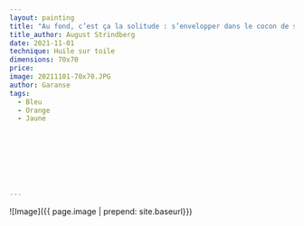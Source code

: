 ```yaml
---
layout: painting
title: "Au fond, c’est ça la solitude : s’envelopper dans le cocon de son âme, se faire chrysalide et attendre la métamorphose car elle arrive toujours."                      
title_author: August Strindberg                                       
date: 2021-11-01
technique: Huile sur toile 
dimensions: 70x70
price: 
image: 20211101-70x70.JPG
author: Garanse
tags:
  - Bleu
  - Orange
  - Jaune
  
  
  
  
  
  
  
  
---
```

![Image]({{ page.image | prepend: site.baseurl}})

